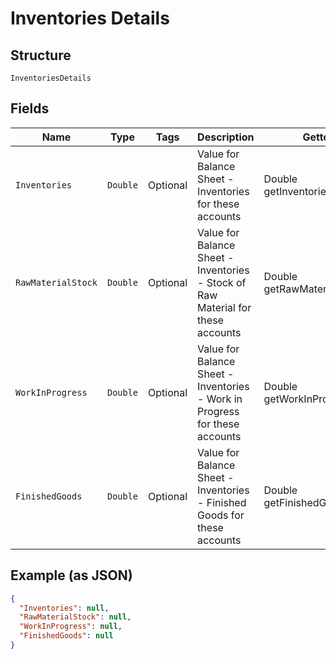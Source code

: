 
# Inventories Details

## Structure

`InventoriesDetails`

## Fields

| Name | Type | Tags | Description | Getter | Setter |
|  --- | --- | --- | --- | --- | --- |
| `Inventories` | `Double` | Optional | Value for Balance Sheet - Inventories for these accounts | Double getInventories() | setInventories(Double inventories) |
| `RawMaterialStock` | `Double` | Optional | Value for Balance Sheet - Inventories - Stock of Raw Material for these accounts | Double getRawMaterialStock() | setRawMaterialStock(Double rawMaterialStock) |
| `WorkInProgress` | `Double` | Optional | Value for Balance Sheet - Inventories - Work in Progress for these accounts | Double getWorkInProgress() | setWorkInProgress(Double workInProgress) |
| `FinishedGoods` | `Double` | Optional | Value for Balance Sheet - Inventories - Finished Goods for these accounts | Double getFinishedGoods() | setFinishedGoods(Double finishedGoods) |

## Example (as JSON)

```json
{
  "Inventories": null,
  "RawMaterialStock": null,
  "WorkInProgress": null,
  "FinishedGoods": null
}
```

